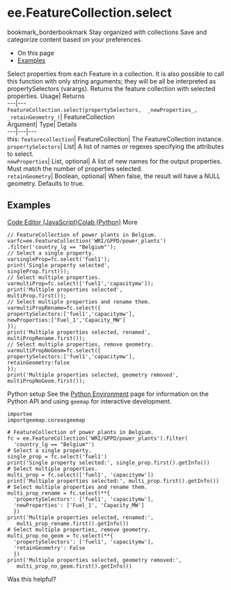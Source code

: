  
#  ee.FeatureCollection.select
bookmark_borderbookmark Stay organized with collections  Save and categorize content based on your preferences.
  * On this page
  * [Examples](https://developers.google.com/earth-engine/apidocs/ee-featurecollection-select#examples)


Select properties from each Feature in a collection. It is also possible to call this function with only string arguments; they will be all be interpreted as propertySelectors (varargs). 
Returns the feature collection with selected properties.
Usage| Returns  
---|---  
`FeatureCollection.select(propertySelectors,  _newProperties_, _retainGeometry_)`| FeatureCollection  
Argument| Type| Details  
---|---|---  
this: `featurecollection`| FeatureCollection| The FeatureCollection instance.  
`propertySelectors`| List| A list of names or regexes specifying the attributes to select.  
`newProperties`| List, optional| A list of new names for the output properties. Must match the number of properties selected.  
`retainGeometry`| Boolean, optional| When false, the result will have a NULL geometry. Defaults to true.  
## Examples
[Code Editor (JavaScript)](https://developers.google.com/earth-engine/apidocs/ee-featurecollection-select#code-editor-javascript-sample)[Colab (Python)](https://developers.google.com/earth-engine/apidocs/ee-featurecollection-select#colab-python-sample) More
```
// FeatureCollection of power plants in Belgium.
varfc=ee.FeatureCollection('WRI/GPPD/power_plants')
.filter('country_lg == "Belgium"');
// Select a single property.
varsingleProp=fc.select('fuel1');
print('Single property selected',
singleProp.first());
// Select multiple properties.
varmultiProp=fc.select(['fuel1','capacitymw']);
print('Multiple properties selected',
multiProp.first());
// Select multiple properties and rename them.
varmultiPropRename=fc.select({
propertySelectors:['fuel1','capacitymw'],
newProperties:['Fuel_1','Capacity_MW']
});
print('Multiple properties selected, renamed',
multiPropRename.first());
// Select multiple properties, remove geometry.
varmultiPropNoGeom=fc.select({
propertySelectors:['fuel1','capacitymw'],
retainGeometry:false
});
print('Multiple properties selected, geometry removed',
multiPropNoGeom.first());
```
Python setup
See the [ Python Environment](https://developers.google.com/earth-engine/guides/python_install) page for information on the Python API and using `geemap` for interactive development.
```
importee
importgeemap.coreasgeemap
```
```
# FeatureCollection of power plants in Belgium.
fc = ee.FeatureCollection('WRI/GPPD/power_plants').filter(
  'country_lg == "Belgium"')
# Select a single property.
single_prop = fc.select('fuel1')
print('Single property selected:', single_prop.first().getInfo())
# Select multiple properties.
multi_prop = fc.select(['fuel1', 'capacitymw'])
print('Multiple properties selected:', multi_prop.first().getInfo())
# Select multiple properties and rename them.
multi_prop_rename = fc.select(**{
  'propertySelectors': ['fuel1', 'capacitymw'],
  'newProperties': ['Fuel_1', 'Capacity_MW']
  })
print('Multiple properties selected, renamed:',
   multi_prop_rename.first().getInfo())
# Select multiple properties, remove geometry.
multi_prop_no_geom = fc.select(**{
  'propertySelectors': ['fuel1', 'capacitymw'],
  'retainGeometry': False
  })
print('Multiple properties selected, geometry removed:',
   multi_prop_no_geom.first().getInfo())
```

Was this helpful?
